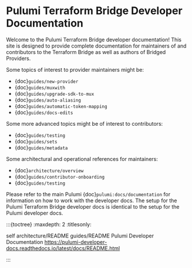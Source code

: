 # Pulumi Terraform Bridge Developer Documentation

Welcome to the Pulumi Terraform Bridge developer documentation! This site is designed to provide
complete documentation for maintainers of and contributors to the Terraform Bridge as well as authors of Bridged Providers.

Some topics of interest to provider maintainers might be:

- {doc}`guides/new-provider`
- {doc}`guides/muxwith`
- {doc}`guides/upgrade-sdk-to-mux`
- {doc}`guides/auto-aliasing`
- {doc}`guides/automatic-token-mapping`
- {doc}`guides/docs-edits`


Some more advanced topics might be of interest to contributors:

- {doc}`guides/testing`
- {doc}`guides/sets`
- {doc}`guides/metadata`


Some architectural and operational references for maintainers:

- {doc}`architecture/overview`
- {doc}`guides/contributor-onboarding`
- {doc}`guides/testing`


Please refer to the main Pulumi {doc}`pulumi:docs/documentation` for information on how to work with the developer docs. The setup for the Pulumi Terraform Bridge developer docs is identical to the setup for the Pulumi developer docs.

:::{toctree}
:maxdepth: 2
:titlesonly:

self
architecture/README
guides/README
Pulumi Developer Documentation <https://pulumi-developer-docs.readthedocs.io/latest/docs/README.html>

:::
